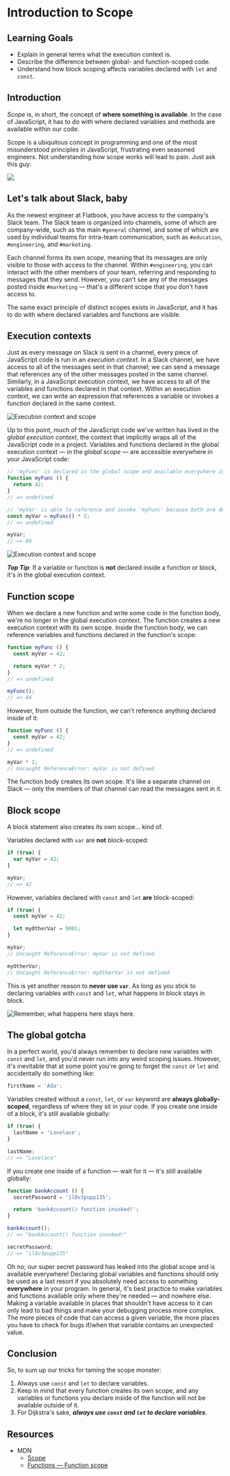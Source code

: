 # Introduction to Scope

## Learning Goals

- Explain in general terms what the execution context is.
- Describe the difference between global- and function-scoped code.
- Understand how block scoping affects variables declared with `let` and `const`.

## Introduction

_Scope_ is, in short, the concept of **where something is available**. In the
case of JavaScript, it has to do with where declared variables and methods are
available within our code.

Scope is a ubiquitous concept in programming and one of the most misunderstood
principles in JavaScript, frustrating even seasoned engineers. Not understanding
how scope works will lead to pain. Just ask this guy:

![](https://curriculum-content.s3.amazonaws.com/web-development/js/principles/scope-readme/telescope_fail.gif)

## Let's talk about Slack, baby

As the newest engineer at Flatbook, you have access to the company's Slack team.
The Slack team is organized into channels, some of which are company-wide, such
as the main `#general` channel, and some of which are used by individual teams
for intra-team communication, such as `#education`, `#engineering`, and
`#marketing`.

Each channel forms its own _scope_, meaning that its messages are only visible
to those with access to the channel. Within `#engineering`, you can interact
with the other members of your team, referring and responding to messages that
they send. However, you can't see any of the messages posted inside `#marketing`
— that's a different scope that you don't have access to.

The same exact principle of distinct scopes exists in JavaScript, and it has to
do with where declared variables and functions are visible.

## Execution contexts

Just as every message on Slack is sent in a channel, every piece of JavaScript
code is run in an _execution context_. In a Slack channel, we have access to all
of the messages sent in that channel; we can send a message that references any
of the other messages posted in the same channel. Similarly, in a JavaScript
execution context, we have access to all of the variables and functions declared
in that context. Within an execution context, we can write an expression that
references a variable or invokes a function declared in the same context.

![Execution context and scope](https://curriculum-content.s3.amazonaws.com/web-development/js/principles/scope-readme/execution_context_and_scope_1.png)

Up to this point, much of the JavaScript code we've written has lived in the
_global execution context_, the context that implicitly wraps all of the
JavaScript code in a project. Variables and functions declared in the global
execution context — in the _global scope_ — are accessible everywhere in your
JavaScript code:

```js
// 'myFunc' is declared in the global scope and available everywhere in your code:
function myFunc () {
  return 42;
}
// => undefined

// 'myVar' is able to reference and invoke 'myFunc' because both are declared in the same scope (the global execution context):
const myVar = myFunc() * 2;
// => undefined

myVar;
// => 84
```

![Execution context and scope](https://curriculum-content.s3.amazonaws.com/web-development/js/principles/scope-readme/execution_context_and_scope_2.png)

***Top Tip***: If a variable or function is **not** declared inside a function
or block, it's in the global execution context.

## Function scope

When we declare a new function and write some code in the function body, we're
no longer in the global execution context. The function creates a new execution
context with its own scope. Inside the function body, we can reference variables
and functions declared in the function's scope:

```js
function myFunc () {
  const myVar = 42;

  return myVar * 2;
}
// => undefined

myFunc();
// => 84
```

However, from outside the function, we can't reference anything declared inside
of it:

```js
function myFunc () {
  const myVar = 42;
}
// => undefined

myVar * 2;
// Uncaught ReferenceError: myVar is not defined
```

The function body creates its own scope. It's like a separate channel on Slack
— only the members of that channel can read the messages sent in it.

## Block scope

A block statement also creates its own scope... kind of.

Variables declared with `var` are **not** block-scoped:

```js
if (true) {
  var myVar = 42;
}

myVar;
// => 42
```

However, variables declared with `const` and `let` **are** block-scoped:

```js
if (true) {
  const myVar = 42;

  let myOtherVar = 9001;
}

myVar;
// Uncaught ReferenceError: myVar is not defined

myOtherVar;
// Uncaught ReferenceError: myOtherVar is not defined
```

This is yet another reason to **never use `var`**. As long as you stick to
declaring variables with `const` and `let`, what happens in block stays in
block.

![Remember, what happens here stays here.](https://curriculum-content.s3.amazonaws.com/web-development/js/principles/scope-readme/what_happens_here_stays_here.gif)

## The global gotcha

In a perfect world, you'd always remember to declare new variables with `const`
and `let`, and you'd never run into any weird scoping issues. However, it's
inevitable that at some point you're going to forget the `const` or `let` and
accidentally do something like:

```js
firstName = 'Ada';
```

Variables created without a `const`, `let`, or `var` keyword are **always
globally-scoped**, regardless of where they sit in your code. If you create one
inside of a block, it's still available globally:

```js
if (true) {
  lastName = 'Lovelace';
}

lastName;
// => "Lovelace"
```

If you create one inside of a function — wait for it — it's still available
globally:

```js
function bankAccount () {
  secretPassword = 'il0v3pupp135';

  return 'bankAccount() function invoked!';
}

bankAccount();
// => "bankAccount() function invoked!"

secretPassword;
// => "il0v3pupp135"
```

Oh no; our super secret password has leaked into the global scope and is
available everywhere! Declaring global variables and functions should only be
used as a last resort if you absolutely need access to something **everywhere**
in your program. In general, it's best practice to make variables and functions
available only where they're needed — and nowhere else. Making a variable
available in places that shouldn't have access to it can only lead to bad things
and make your debugging process more complex. The more pieces of code that can
access a given variable, the more places you have to check for bugs if/when that
variable contains an unexpected value.

## Conclusion

So, to sum up our tricks for taming the scope monster:

1. Always use `const` and `let` to declare variables.
2. Keep in mind that every function creates its own scope, and any variables or
   functions you declare inside of the function will not be available outside of
   it.
3. For Dijkstra's sake, ***always use `const` and `let` to declare variables***.

## Resources

- MDN
  + [Scope](https://developer.mozilla.org/en-US/docs/Glossary/scope)
  + [Functions — Function scope](https://developer.mozilla.org/en-US/docs/Web/JavaScript/Guide/Functions#Function_scope)
